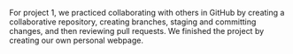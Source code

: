 For project 1, we practiced collaborating with others in GitHub by creating a collaborative repository, creating branches, staging and committing changes, and then reviewing pull requests. We finished the project by creating our own personal webpage. 
